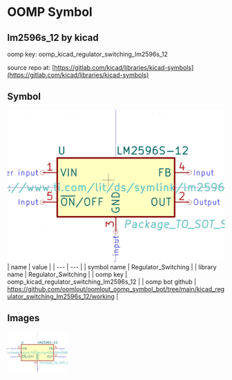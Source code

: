 # OOMP Symbol  
## lm2596s_12  by kicad  
  
oomp key: oomp_kicad_regulator_switching_lm2596s_12  
  
source repo at: [https://gitlab.com/kicad/libraries/kicad-symbols](https://gitlab.com/kicad/libraries/kicad-symbols)  
## Symbol  
  
[![working.png](working_600.png)](working.png)  
| name | value | 
| --- | --- | 
| symbol name | Regulator_Switching | 
| library name | Regulator_Switching | 
| oomp key | oomp_kicad_regulator_switching_lm2596s_12 | 
| oomp bot github | https://github.com/oomlout/oomlout_oomp_symbol_bot/tree/main/kicad_regulator_switching_lm2596s_12/working | 
## Images  
  
[![working.png](working_140.png)](working.png)  
